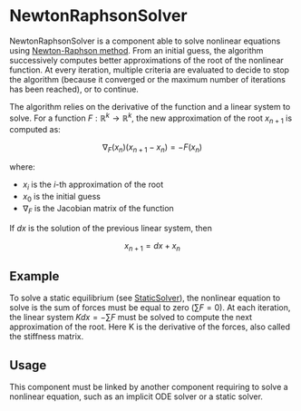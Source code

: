 NewtonRaphsonSolver
===================

NewtonRaphsonSolver is a component able to solve nonlinear equations using [Newton-Raphson method](https://en.wikipedia.org/wiki/Newton%27s_method).
From an initial guess, the algorithm successively computes better approximations of the root of the nonlinear function.
At every iteration, multiple criteria are evaluated to decide to stop the algorithm (because it converged or the maximum number of iterations has been reached), or to continue.

The algorithm relies on the derivative of the function and a linear system to solve.
For a function $F : \mathbb{R}^k \rightarrow \mathbb{R}^k$, the new approximation of the root $x_{n+1}$ is computed as:

$$
\nabla_F(x_n) (x_{n+1} - x_n) = -F(x_n)
$$

where:

- $x_i$ is the $i$-th approximation of the root
- $x_0$ is the initial guess
- $\nabla_F$ is the Jacobian matrix of the function

If $dx$ is the solution of the previous linear system, then

$$
x_{n+1} = dx + x_n
$$

Example
-------

To solve a static equilibrium (see [StaticSolver](StaticSolver.md)), the nonlinear equation to solve is the sum of forces must be equal to zero ($\sum F = 0$). At each iteration, the linear system $K dx = -\sum F$ must be solved to compute the next approximation of the root. Here K is the derivative of the forces, also called the stiffness matrix.

Usage
-----

This component must be linked by another component requiring to solve a nonlinear equation, such as an implicit ODE solver or a static solver.
